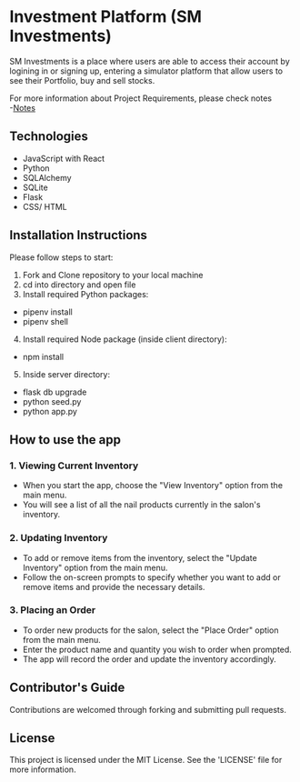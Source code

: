 # Investment Platform (SM Investments)

SM Investments is a place where users are able to access their account by logining in or signing up, entering a simulator platform that allow users to see their Portfolio, buy and sell stocks.  

For more information about Project Requirements, please check notes  
-[Notes](./notes/notes.md)

## Technologies
- JavaScript with React 
- Python
- SQLAlchemy
- SQLite
- Flask
- CSS/ HTML


## Installation Instructions
Please follow steps to start:
1. Fork and Clone repository to your local machine
2. cd into directory and open file
3. Install required Python packages:
* pipenv install 
* pipenv shell
4. Install required Node package (inside client directory):
* npm install 
5. Inside server directory:
* flask db upgrade
* python seed.py
* python app.py

## How to use the app
### 1. Viewing Current Inventory

- When you start the app, choose the "View Inventory" option from the main menu.
- You will see a list of all the nail products currently in the salon's inventory.

### 2. Updating Inventory

- To add or remove items from the inventory, select the "Update Inventory" option from the main menu.
- Follow the on-screen prompts to specify whether you want to add or remove items and provide the necessary details.

### 3. Placing an Order

- To order new products for the salon, select the "Place Order" option from the main menu.
- Enter the product name and quantity you wish to order when prompted.
- The app will record the order and update the inventory accordingly.


## Contributor's Guide
Contributions are welcomed through forking and submitting pull requests.


## License
This project is licensed under the MIT License. See the 'LICENSE' file for more information.